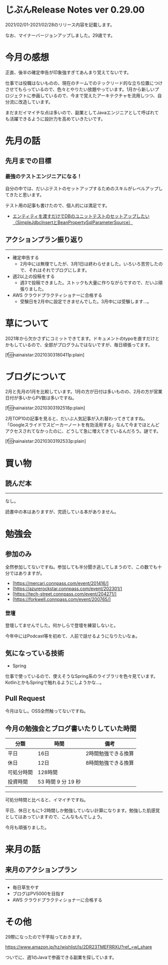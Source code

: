 # じぶんRelease Notes ver 0.29.00
2021/02/01-2021/02/28のリリース内容を記載します。
  
なお、マイナーバージョンアップしました。29歳です。
  
# 今月の感想

正直、後半の確定申告が印象強すぎてあんまり覚えてないです。
  
仕事では役職はないものの、現在のチームでのテックリード的な立ち位置につけさせてもらっているので、色々とやりたい放題やっています。1月から新しいプロジェクトに参画しているので、今まで覚えたアーキテクチャを流用しつつ、自分流に改造しています。
  
まだまだイマイチな点は多いので、副業としてJavaエンジニアとして呼ばれても活躍できるように設計力を高めていきたいです。

# 先月の話
## 先月までの目標
### 最強のテストエンジニアになる！

自分の中では、だいぶテストのセットアップするためのスキルがレベルアップしてきたと思います。
  
テスト用の記事も書けたので、個人的には満足です。
  
- [エンティティを渡すだけでDBのユニットテストのセットアップしたい（SimpleJdbcInsertとBeanPropertySqlParameterSource）](https://nainaistar.hatenablog.com/entry/2021/02/10/120000)

## アクションプラン振り返り
---
  
- 確定申告する
    - 2月中には無理でしたが、3月1日は終わらせました。いろいろ苦労したので、それはそれでブログにします。
- 週2以上の投稿をする
    - 週3で投稿できました。ストックも大量に作りながらですので、だいぶ頑張りました。
- AWS クラウドプラクティショナーに合格する
    - 受験日を2月中に設定できませんでした。3月中には受験します…。
  
# 草について

2021年から欠かさずにコミットできてます。ドキュメントのtypoを直すだけとかもしているので、全部がプログラムではないですが、毎日頑張ってます。

[f:id:nainaistar:20210303180411p:plain]

# ブログについて
2月と先月の1月を比較しています。1月の方が日付は多いものの、2月の方が営業日付が多いからPV数は多いですね。
  
[f:id:nainaistar:20210303192518p:plain]
  
2月TOP10の記事を見ると、だいぶ人気記事が入れ替わってきてますね。「Googleスライドでスピーカーノートを有効活用する」なんて今までほとんどアクセスされてなかったのに、どうして急に増えてきているんだろう。謎です。
  
[f:id:nainaistar:20210303192533p:plain]


# 買い物
## 読んだ本
---

なし。
  
読書中の本はありますが、完読している本がありません。
  
# 勉強会
## 参加のみ

全然参加してないですね。参加しても半分聞き逃してしまうので、この数でも十分ではありますが。
  
- [https://mercari.connpass.com/event/201416/]
- [https://azurerockstar.connpass.com/event/202301/]
- [https://tech-street.connpass.com/event/204271/]
- [https://forkwell.connpass.com/event/200765/]

### 登壇

登壇してませんでした。何かしらで登壇を練習しないと。
  
今年中にはPodcast等を初めて、人前で話せるようになりたいなぁ。

## 気になっている技術
  
- Spring
  
仕事で使っているので、使えそうなSpring系のライブラリを色々見ています。KotlinとかもSpringで触れるようにしようかな…。

## Pull Request
  
今月はなし。OSS全然触ってないですね。
  
## 今月の勉強会とブログ書いたりしていた時間

|分類|時間|備考|
|---|---|---|
|平日|16日|2時間勉強できる換算|
|休日|12日|8時間勉強できる換算|
|可処分時間|128時間||
|投資時間|53 時間 9 分 19 秒||
  
---

可処分時間と比べると、イマイチですね。
  
平日、休日ともに1-2時間しか勉強していない計算になります。勉強した肌感覚としてはあっていますので、こんなもんでしょう。
  
今月も頑張りました。

# 来月の話
## 来月のアクションプラン
---
    
- 毎日草生やす
- ブログはPV5000を目指す
- AWS クラウドプラクティショナーに合格する
  

# その他
29際になったので干芋貼っておきます。
  
<https://www.amazon.jp/hz/wishlist/ls/2DR23TMEFRRXU?ref_=wl_share>
  
ついでに、週1のJavaで参画できる副業を探しています。